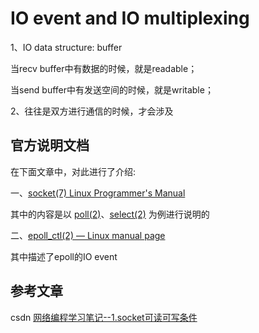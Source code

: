# IO event and IO multiplexing

1、IO data structure: buffer

当recv buffer中有数据的时候，就是readable；

当send buffer中有发送空间的时候，就是writable；

2、往往是双方进行通信的时候，才会涉及

## 官方说明文档

在下面文章中，对此进行了介绍:

一、[socket(7) Linux Programmer's Manual](http://man7.org/linux/man-pages/man7/socket.7.html)  

其中的内容是以 [poll(2)](https://man7.org/linux/man-pages/man2/poll.2.html)、[select(2)](https://man7.org/linux/man-pages/man2/select.2.html) 为例进行说明的

二、[epoll_ctl(2) — Linux manual page](http://man7.org/linux/man-pages/man2/epoll_ctl.2.html)

其中描述了epoll的IO event

## 参考文章

csdn [网络编程学习笔记--1.socket可读可写条件](https://blog.csdn.net/majianfei1023/article/details/45788591)

